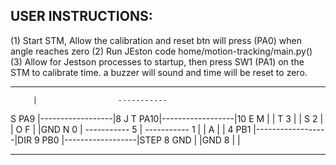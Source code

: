 USER INSTRUCTIONS:
-----------------------------------------

(1) Start STM, Allow the calibration and reset btn will press (PA0) when angle reaches zero
(2) Run JEston code home/motion-tracking/main.py()
(3) Allow for Jestson processes to startup, then press SW1 (PA1) on the STM to calibrate time. a buzzer will sound and time will be reset to zero.








----------
         |                  -----------
S    PA9 |------------------|8      J
T    PA10|------------------|10     E
M        |                  |       T
3        |                  |       S
2        |                  |       O
F        |                  |GND    N
0        |                  -----------
5        |                  -----------
1        |                  |       A
         |                  |       4
     PB1 |------------------|DIR    9
     PB0 |------------------|STEP   8
     GND |                  |GND    8
         |                  |   
----------                  -----------

